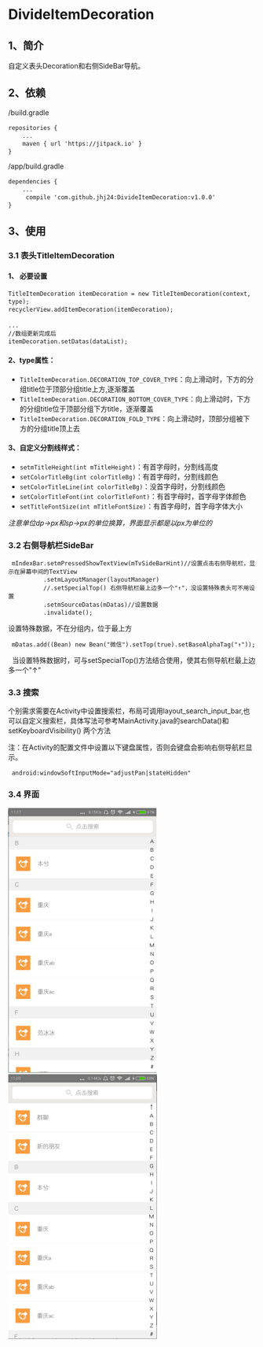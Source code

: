 # DivideItemDecoration
## 1、简介
自定义表头Decoration和右侧SideBar导航。


## 2、依赖

/build.gradle
```
repositories {
    ...
    maven { url 'https://jitpack.io' }
}
```
/app/build.gradle
```
dependencies {
    ...
     compile 'com.github.jhj24:DivideItemDecoration:v1.0.0'
}
```


## 3、使用

### 3.1 表头TitleItemDecoration

#### 1、 必要设置
```
TitleItemDecoration itemDecoration = new TitleItemDecoration(context, type);
recyclerView.addItemDecoration(itemDecoration);

...
//数组更新完成后
itemDecoration.setDatas(dataList);
```


#### 2、type属性：
 - `TitleItemDecoration.DECORATION_TOP_COVER_TYPE`：向上滑动时，下方的分组title位于顶部分组title上方,逐渐覆盖
 - `TitleItemDecoration.DECORATION_BOTTOM_COVER_TYPE`：向上滑动时，下方的分组title位于顶部分组下方title，逐渐覆盖
 - `TitleItemDecoration.DECORATION_FOLD_TYPE`：向上滑动时，顶部分组被下方的分组title顶上去
 
#### 3、自定义分割线样式：
- `setmTitleHeight(int mTitleHeight)`：有首字母时，分割线高度
- `setColorTitleBg(int colorTitleBg)`：有首字母时，分割线颜色
- `setColorTitleLine(int colorTitleBg)`：没首字母时，分割线颜色
- `setColorTitleFont(int colorTitleFont)`：有首字母时，首字母字体颜色
- `setTitleFontSize(int mTitleFontSize)`：有首字母时，首字母字体大小

*注意单位dp→px和sp→px的单位换算，界面显示都是以px为单位的*


 
### 3.2 右侧导航栏SideBar

 ```
  mIndexBar.setmPressedShowTextView(mTvSideBarHint)//设置点击右侧导航栏，显示在屏幕中间的TextView
           .setmLayoutManager(layoutManager)
           //.setSpecialTop() 右侧导航栏最上边多一个"↑"，没设置特殊表头可不用设置
           .setmSourceDatas(mDatas)//设置数据
           .invalidate();
 
 ```
  设置特殊数据，不在分组内，位于最上方
  ```
   mDatas.add((Bean) new Bean("微信").setTop(true).setBaseAlphaTag("↑"));
  ```
   当设置特殊数据时，可与setSpecialTop()方法结合使用，使其右侧导航栏最上边多一个"↑"
  
### 3.3 搜索
个别需求需要在Activity中设置搜索栏，布局可调用layout_search_input_bar,也可以自定义搜索栏，具体写法可参考MainActivity.java的searchData()和setKeyboardVisibility() 两个方法

注：在Activity的配置文件中设置以下键盘属性，否则会键盘会影响右侧导航栏显示。
```
 android:windowSoftInputMode="adjustPan|stateHidden"
 ```
 
### 3.4 界面

![没特殊表头](https://github.com/jhj24/DivideItemDecoration/blob/master/app/screenshot/nospecialtitle.png)                ![有特殊表头](https://github.com/jhj24/DivideItemDecoration/blob/master/app/screenshot/withspecialtitle.png)
